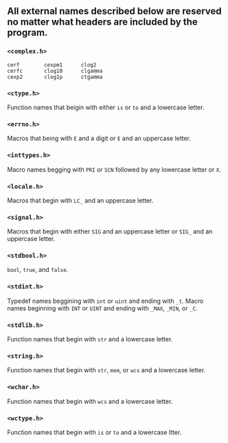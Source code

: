 ## All external names described below are reserved no matter what headers are included by the program.

### `<complex.h>`

```
cerf        cexpm1      clog2
cerfc       clog10      clgamma
cexp2       clog1p      ctgamma
```

### `<ctype.h>`

Function names that beigin with either `is` or `to` and a lowercase letter.

### `<errno.h>`

Macros that being with `E` and a digit or `E` and an uppercase letter.

### `<inttypes.h>`

Macro names begging with `PRI` or `SCN` followed by any lowercase letter or `X`.

### `<locale.h>`

Macros that begin with `LC_` and an uppercase letter.

### `<signal.h>`

Macros that begin with either `SIG` and an uppercase letter or `SIG_` and an uppercase letter.

### `<stdbool.h>`

`bool`, `true`, and `false`.

### `<stdint.h>`

Typedef names beggining with `int` or `uint` and ending with `_t`.
Macro names beginning with `INT` or `UINT` and ending with `_MAX`, `_MIN`, or `_C`.

### `<stdlib.h>`

Function names that begin with `str` and a lowercase letter.

### `<string.h>`

Function names that begin with `str`, `mem`, or `wcs` and a lowercase letter.

### `<wchar.h>`

Function names that begin with `wcs` and a lowercase letter.

### `<wctype.h>`

Function names that begin with `is` or `to` and a lowercase ltter.
